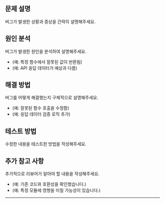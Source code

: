 ## 문제 설명

버그가 발생한 상황과 증상을 간략히 설명해주세요.

## 원인 분석

버그가 발생한 원인을 분석하여 설명해주세요.

- (예: 특정 함수에서 잘못된 값이 반환됨)
- (예: API 응답 데이터가 예상과 다름)

## 해결 방법

버그를 어떻게 해결했는지 구체적으로 설명해주세요.

- (예: 잘못된 함수 호출을 수정함)
- (예: 응답 데이터 검증 로직 추가)

## 테스트 방법

수정한 내용을 테스트한 방법을 작성해주세요.

## 추가 참고 사항

추가적으로 리뷰어가 알아야 할 내용을 작성해주세요.

- (예: 기존 코드와 호환성을 확인했습니다.)
- (예: 특정 모듈에 영향을 미칠 가능성이 있습니다.)

---


